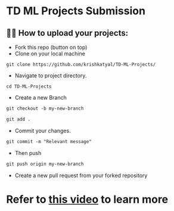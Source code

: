 # TD ML Projects Submission


## ✍🏻 How to upload your projects:

- Fork this repo (button on top)
- Clone on your local machine

```terminal
git clone https://github.com/krishkatyal/TD-ML-Projects/
```
- Navigate to project directory.
```terminal
cd TD-ML-Projects
```

- Create a new Branch

```markdown
git checkout -b my-new-branch
```

```markdown
git add .
```
- Commit your changes.

```markdown
git commit -m "Relevant message"
```
- Then push 
```markdown
git push origin my-new-branch
```


- Create a new pull request from your forked repository

# Refer to [this video](https://www.youtube.com/watch?v=qMck70tLDuo) to learn more
